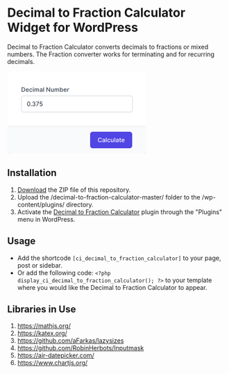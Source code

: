 # Decimal to Fraction Calculator Widget for WordPress

Decimal to Fraction Calculator converts decimals to fractions or mixed numbers. The Fraction converter works for terminating and for recurring decimals.

![Decimal to Fraction Calculator Input Form](/assets/images/screenshot-1.png "Decimal to Fraction Calculator Input Form")

## Installation

1. [Download](https://github.com/pub-calculator-io/decimal-to-fraction-calculator/archive/refs/heads/master.zip) the ZIP file of this repository.
2. Upload the /decimal-to-fraction-calculator-master/ folder to the /wp-content/plugins/ directory.
3. Activate the [Decimal to Fraction Calculator](https://www.calculator.io/decimal-to-fraction-calculator/ "Decimal to Fraction Calculator Homepage") plugin through the "Plugins" menu in WordPress.

## Usage
* Add the shortcode `[ci_decimal_to_fraction_calculator]` to your page, post or sidebar.
* Or add the following code: `<?php display_ci_decimal_to_fraction_calculator(); ?>` to your template where you would like the Decimal to Fraction Calculator to appear.

## Libraries in Use
1. https://mathjs.org/
2. https://katex.org/
3. https://github.com/aFarkas/lazysizes
4. https://github.com/RobinHerbots/Inputmask
5. https://air-datepicker.com/
6. https://www.chartjs.org/
